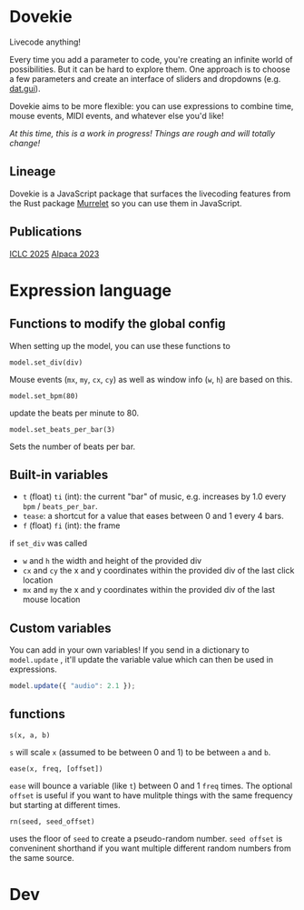 # Dovekie

Livecode anything!

Every time you add a parameter to code, you're creating an infinite world of possibilities. But it can be hard to explore them. One approach is to choose a few parameters and create an interface of sliders and dropdowns (e.g. [dat.gui](https://github.com/dataarts/dat.gui)).

Dovekie aims to be more flexible: you can use expressions to combine time, mouse events, MIDI events, and whatever else you'd like!

*At this time, this is a work in progress! Things are rough and will totally change!*

## Lineage

Dovekie is a JavaScript package that surfaces the livecoding features from the Rust package [Murrelet](https://github.com/jessstringham/murrelet) so you can use them in JavaScript.

## Publications

[ICLC 2025](https://zenodo.org/records/15527382)
[Alpaca 2023](https://alpaca.pubpub.org/pub/dpdnf8lw/release/1?readingCollection=1def0192)

# Expression language


## Functions to modify the global config

When setting up the model, you can use these functions to

`model.set_div(div)`

Mouse events (`mx`, `my`, `cx`, `cy`) as well as window info (`w`, `h`) are based on this.

`model.set_bpm(80)`

update the beats per minute to 80.

`model.set_beats_per_bar(3)`

Sets the number of beats per bar.


## Built-in variables

 - `t` (float) `ti` (int): the current "bar" of music, e.g. increases by 1.0 every `bpm` / `beats_per_bar`.
 - `tease`: a shortcut for a value that eases between 0 and 1 every 4 bars.
 - `f` (float) `fi` (int): the frame

if `set_div` was called
 - `w` and `h` the width and height of the provided div
 - `cx` and `cy` the x and y coordinates within the provided div of the last click location
 - `mx` and `my` the x and y coordinates within the provided div of the last mouse location

## Custom variables

You can add in your own variables! If you send in a dictionary to `model.update` , it'll update the variable value which can then be used in expressions.

```js
model.update({ "audio": 2.1 });
```

## functions

`s(x, a, b)`

`s` will scale `x` (assumed to be between 0 and 1) to be between `a` and `b`.

`ease(x, freq, [offset])`

`ease` will bounce a variable (like `t`) between 0 and 1 `freq` times. The optional `offset` is useful if you want to have mulitple things with the same frequency but starting at different times.

`rn(seed, seed_offset)`

uses the floor of `seed` to create a pseudo-random number. `seed offset` is conveninent shorthand if you want multiple different random numbers from the same source.




# Dev

